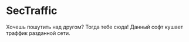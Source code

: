 # SecTraffic
Хочешь пошутить над другом? Тогда тебе сюда! Данный софт кушает траффик разданной сети.
